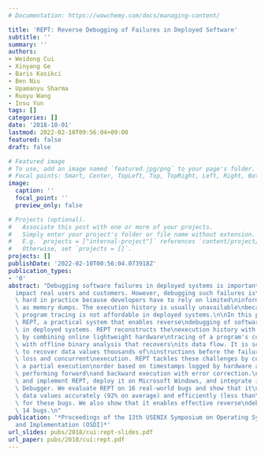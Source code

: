 ```yaml
---
# Documentation: https://wowchemy.com/docs/managing-content/

title: 'REPT: Reverse Debugging of Failures in Deployed Software'
subtitle: ''
summary: ''
authors:
- Weidong Cui
- Xinyang Ge
- Baris Kasikci
- Ben Niu
- Upamanyu Sharma
- Ruoyu Wang
- Insu Yun
tags: []
categories: []
date: '2018-10-01'
lastmod: 2022-02-10T09:56:04+09:00
featured: false
draft: false

# Featured image
# To use, add an image named `featured.jpg/png` to your page's folder.
# Focal points: Smart, Center, TopLeft, Top, TopRight, Left, Right, BottomLeft, Bottom, BottomRight.
image:
  caption: ''
  focal_point: ''
  preview_only: false

# Projects (optional).
#   Associate this post with one or more of your projects.
#   Simply enter your project's folder or file name without extension.
#   E.g. `projects = ["internal-project"]` references `content/project/deep-learning/index.md`.
#   Otherwise, set `projects = []`.
projects: []
publishDate: '2022-02-10T00:56:04.073918Z'
publication_types:
- '0'
abstract: "Debugging software failures in deployed systems is important because they\n\
  impact real users and customers. However, debugging such failures is\nnotoriously\
  \ hard in practice because developers have to rely on limited\ninformation such\
  \ as memory dumps. The execution history is usually unavailable\nbecause high-fidelity\
  \ program tracing is not affordable in deployed systems.\n\nIn this paper, we present\
  \ REPT, a practical system that enables reverse\ndebugging of software failures\
  \ in deployed systems. REPT reconstructs the\nexecution history with high fidelity\
  \ by combining online lightweight hardware\ntracing of a program's control flow\
  \ with offline binary analysis that recovers\nits data flow. It is seemingly impossible\
  \ to recover data values thousands of\ninstructions before the failure due to information\
  \ loss and concurrent\nexecution. REPT tackles these challenges by constructing\
  \ a partial execution\norder based on timestamps logged by hardware and iteratively\
  \ performing forward\nand backward execution with error correction.\n\nWe design\
  \ and implement REPT, deploy it on Microsoft Windows, and integrate it\ninto Windows\
  \ Debugger. We evaluate REPT on 16 real-world bugs and show that it\ncan recover\
  \ data values accurately (92% on average) and efficiently (less than\n20 seconds)\
  \ for these bugs. We also show that it enables effective reverse\ndebugging for\
  \ 14 bugs.\n"
publication: '*Proceedings of the 13th USENIX Symposium on Operating Systems Design
  and Implementation (OSDI)*'
url_slides: pubs/2018/cui:rept-slides.pdf
url_paper: pubs/2018/cui:rept.pdf
---
```

